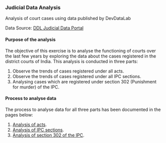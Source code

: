 ### Judicial Data Analysis
Analysis of court cases using data published by DevDataLab

Data Source: [DDL Judicial Data Portal](https://devdatalab.org/judicial-data)

#### Purpose of the analysis
The objective of this exercise is to analyse the functioning of courts over the last few years by exploring the data about the cases registered in the district courts of India. This analysis is conducted in three parts: 
  1. Observe the trends of cases registered under all acts. 
  2. Observe the trends of cases registered under all IPC sections.
  3. Analysing cases which are registered under section 302 (Punishment for murder) of the IPC.

#### Process to analyse data
The process to analyse data for all three parts has been documented in the pages below:
  1. [Analysis of acts](docs/process-all-acts.md). 
  2. [Analysis of IPC sections](docs/process-all-sections.md).
  3. [Analysis of section 302 of the IPC](docs/process-ipc-section-302.md).
